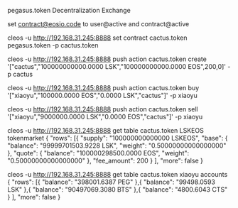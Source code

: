pegasus.token Decentralization Exchange

set contract@eosio.code to user@active and contract@active

cleos -u http://192.168.31.245:8888 set contract cactus.token  pegasus.token -p cactus.token 

cleos -u http://192.168.31.245:8888 push action cactus.token create '["cactus","100000000000.0000 LSK","100000000000.0000 EOS",200,0]' -p cactus 

cleos -u http://192.168.31.245:8888 push action cactus.token buy '["xiaoyu","100000.0000 EOS","0.0000 LSK","cactus"]' -p xiaoyu 

cleos -u http://192.168.31.245:8888 push action cactus.token sell '["xiaoyu","9000000.0000 LSK","0.0000 EOS","cactus"]' -p xiaoyu

cleos -u http://192.168.31.245:8888 get table cactus.token LSKEOS tokenmarket
{
  "rows": [{
      "supply": "100000000000000 LSKEOS",
      "base": {
        "balance": "99999701503.9228 LSK",
        "weight": "0.50000000000000000"
      },
      "quote": {
        "balance": "100000298500.0000 EOS",
        "weight": "0.50000000000000000"
      },
      "fee_amount": 200
    }
  ],
  "more": false
}

cleos -u http://192.168.31.245:8888 get table cactus.token xiaoyu accounts
{
  "rows": [{
      "balance": "398001.6387 PEG"
    },{
      "balance": "99498.0593 LSK"
    },{
      "balance": "90497069.3080 BTS"
    },{
      "balance": "4800.6043 CTS"
    }
  ],
  "more": false
}